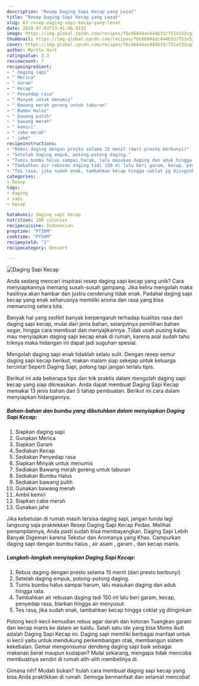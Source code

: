 ```yaml
---
description: "Resep Daging Sapi Kecap yang Lezat"
title: "Resep Daging Sapi Kecap yang Lezat"
slug: 83-resep-daging-sapi-kecap-yang-lezat
date: 2020-07-03T23:41:06.913Z
image: https://img-global.cpcdn.com/recipes/f6c66844ac444b33/751x532cq70/daging-sapi-kecap-foto-resep-utama.jpg
thumbnail: https://img-global.cpcdn.com/recipes/f6c66844ac444b33/751x532cq70/daging-sapi-kecap-foto-resep-utama.jpg
cover: https://img-global.cpcdn.com/recipes/f6c66844ac444b33/751x532cq70/daging-sapi-kecap-foto-resep-utama.jpg
author: Myrtle Hart
ratingvalue: 3.3
reviewcount: 7
recipeingredient:
- " daging sapi"
- " Merica"
- " Garam"
- " Kecap"
- " Penyedap rasa"
- " Minyak untuk menumis"
- " Bawang merah goreng untuk taburan"
- " Bumbu Halus"
- " bawang putih"
- " bawang merah"
- " kemiri"
- " cabe merah"
- " jahe"
recipeinstructions:
- "Rebus daging dengan presto selama 15 menit (dari presto berbunyi)"
- "Setelah daging empuk, potong-potong daging."
- "Tumis bumbu halus sampai harum, lalu masukan daging dan aduk hingga rata."
- "Tambahkan air rebusan daging tadi 150 ml lalu beri garam, kecap, penyedap rasa, biarkan hingga air menyusut."
- "Tes rasa, jika sudah enak, tambahkan kecap hingga coklat yg diinginkan"
categories:
- Resep
tags:
- daging
- sapi
- kecap

katakunci: daging sapi kecap 
nutrition: 208 calories
recipecuisine: Indonesian
preptime: "PT36M"
cooktime: "PT56M"
recipeyield: "2"
recipecategory: Dessert

---
```



![Daging Sapi Kecap](https://img-global.cpcdn.com/recipes/f6c66844ac444b33/751x532cq70/daging-sapi-kecap-foto-resep-utama.jpg)

Anda sedang mencari inspirasi resep daging sapi kecap yang unik? Cara menyiapkannya memang susah-susah gampang. Jika keliru mengolah maka hasilnya akan hambar dan justru cenderung tidak enak. Padahal daging sapi kecap yang enak seharusnya memiliki aroma dan rasa yang bisa memancing selera kita.

Banyak hal yang sedikit banyak berpengaruh terhadap kualitas rasa dari daging sapi kecap, mulai dari jenis bahan, selanjutnya pemilihan bahan segar, hingga cara membuat dan menyajikannya. Tidak usah pusing kalau mau menyiapkan daging sapi kecap enak di rumah, karena asal sudah tahu triknya maka hidangan ini dapat jadi suguhan spesial.

Mengolah daging sapi enak tidaklah selalu sulit. Dengan resep semur daging sapi kecap berikut, makan malam siap sekejap untuk keluarga tercinta! Seperti Daging Sapi, potong tapi jangan terlalu tipis.


Berikut ini ada beberapa tips dan trik praktis dalam mengolah daging sapi kecap yang siap dikreasikan. Anda dapat membuat Daging Sapi Kecap memakai 13 jenis bahan dan 5 tahap pembuatan. Berikut ini cara dalam menyiapkan hidangannya.

<!--inarticleads1-->

##### Bahan-bahan dan bumbu yang dibutuhkan dalam menyiapkan Daging Sapi Kecap:

1. Siapkan  daging sapi
1. Gunakan  Merica
1. Siapkan  Garam
1. Sediakan  Kecap
1. Sediakan  Penyedap rasa
1. Siapkan  Minyak untuk menumis
1. Sediakan  Bawang merah goreng untuk taburan
1. Sediakan  Bumbu Halus
1. Sediakan  bawang putih
1. Gunakan  bawang merah
1. Ambil  kemiri
1. Siapkan  cabe merah
1. Gunakan  jahe


Jika kebetulan di rumah masih tersisa daging sapi, jangan tunda lagi langsung saja praktekkan Resep Daging Sapi Kecap Pedas. Melihat penampilannya, Anda pasti sudah bisa membayangkan. Daging Sapi Lebih Banyak Digemari karena Tekstur dan Aromanya yang Khas. Campurkan daging sapi dengan bumbu halus , air asam , garam , dan kecap manis. 

<!--inarticleads2-->

##### Langkah-langkah menyiapkan Daging Sapi Kecap:

1. Rebus daging dengan presto selama 15 menit (dari presto berbunyi)
1. Setelah daging empuk, potong-potong daging.
1. Tumis bumbu halus sampai harum, lalu masukan daging dan aduk hingga rata.
1. Tambahkan air rebusan daging tadi 150 ml lalu beri garam, kecap, penyedap rasa, biarkan hingga air menyusut.
1. Tes rasa, jika sudah enak, tambahkan kecap hingga coklat yg diinginkan


Potong kecil-kecil kemudian rebus agar darah dan kotoran Tuangkan garam dan kecap manis ke dalam air kaldu. Salah satu ide yang bisa Moms ikuti adalah Daging Sapi Kecap ini. Daging sapi memiliki berbagai manfaat untuk si kecil yaitu untuk mendukung perkembangan otak, membangun sistem kekebalan. Gemar mengonsumsi dendeng daging sapi baik sebagai makanan berat maupun kudapan? Mulai sekarang, mengapa tidak mencoba membuatnya sendiri di rumah alih-alih membelinya di. 

Gimana nih? Mudah bukan? Itulah cara membuat daging sapi kecap yang bisa Anda praktikkan di rumah. Semoga bermanfaat dan selamat mencoba!
